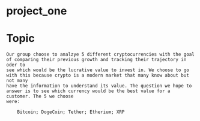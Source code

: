 # project_one

 # Topic
  
    Our group choose to analzye 5 different cryptocurrencies with the goal of comparing their previous growth and tracking their trajectory in oder to
    see which would be the lucrative value to invest in. We choose to go with this because crypto is a modern market that many know about but not many
    have the information to understand its value. The question we hope to answer is to see which currency would be the best value for a customer. The 5 we choose
    were:
    
        Bitcoin; DogeCoin; Tether; Etherium; XRP 
